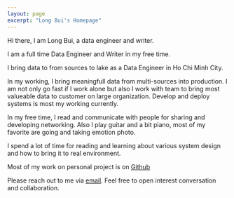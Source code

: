 ```yaml
---
layout: page
excerpt: "Long Bui's Homepage"
---
```


Hi there, I am Long Bui, a data engineer and writer.

I am a full time Data Engineer and Writer in my free time.

I bring data to from sources to lake as a Data Engineer in Ho Chi Minh City.

In my working, I bring meaningfull data from multi-sources into production. I am not only go fast if I work alone but also I work with team to bring most valueable data to customer on large organization. Develop and deploy systems is most my working currently.

In my free time, I read and communicate with people for sharing and developing networking. Also I play guitar and a bit piano, most of my favorite are going and taking emotion photo.

I spend a lot of time for reading and learning about various system design and how to bring it to real environment.

Most of my work on personal project is on [Github](https://github.com/longbuivan)

Please reach out to me via [email](mailto:longbuivan95@gmail.com). Feel free to open interest conversation and collaboration.
